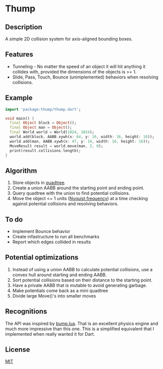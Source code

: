 # Thump

## Description

A simple 2D collision system for axis-aligned bounding boxes.

## Features

- Tunneling - No matter the speed of an object it will hit anything it collides
  with, provided the dimensions of the objects is >= 1.
- Slide, Pass, Touch, Bounce (unimplemented) behaviors when
  resolving collisions.

## Example

```dart
import 'package:thump/thump.dart';

void main() {
  final Object block = Object();
  final Object man = Object();
  final World world = World(1024, 1024);
  world.add(block, AABB.xywh(x: 64, y: 16, width: 16, height: 16));
  world.add(man, AABB.xywh(x: 47, y: 16, width: 16, height: 16));
  MoveResult result = world.move(man, 2, 0);
  print(result.collisions.length);
}
```

## Algorithm

1) Store objects in [quadtree](https://en.wikipedia.org/wiki/Quadtree).
1) Create a union AABB around the starting point and ending point.
1) Query quadtree with the union to find potential collisions.
1) Move the object <= 1 units ([Nyquist
   frequency](https://en.wikipedia.org/wiki/Nyquist_frequency)) at a time
   checking against potential collisions and resolving behaviors.

## To do

- Implement Bounce behavior
- Create infastructure to run all benchmarks
- Report which edges collided in results

## Potential optimizations

1) Instead of using a union AABB to calculate potential collisions, use a convex
   hull around starting and ending AABB.
1) Sort potential collisions based on their distance to the starting point.
1) Have a private AABB that is mutable to avoid generating garbage.
1) Make potentials come back as a mini quadtree
1) Divide large Move()'s into smaller moves

## Recognitions

The API was inspired by [bump.lua](https://github.com/kikito/bump.lua).  That is
an excellent physics engine and much more impressive than this one.  This is a
simplified equivalent that I implemented when really wanted it for Dart.

## License

[MIT](https://opensource.org/license/mit)
